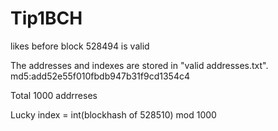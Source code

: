 # Tip1BCH

likes before block 528494 is valid

The addresses and indexes are stored in "valid addresses.txt". md5:add52e55f010fbdb947b31f9cd1354c4

Total 1000 addrreses

Lucky index = int(blockhash of 528510) mod 1000
